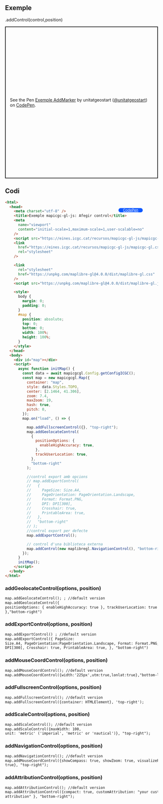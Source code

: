 ## Exemple

.addControl(control,position)

<p class="codepen" data-height="500" data-theme-id="light" data-slug-hash="ZEPxgKW" data-editable="true" data-user="unitatgeostart" style="height: 500px; box-sizing: border-box; display: flex; align-items: center; justify-content: center; border: 2px solid; margin: 1em 0; padding: 1em;">
  <span>See the Pen <a href="https://codepen.io/unitatgeostart/pen/ZEPxgKW">
  Exemple AddMarker</a> by unitatgeostart (<a href="https://codepen.io/unitatgeostart">@unitatgeostart</a>)
  on <a href="https://codepen.io">CodePen</a>.</span>
</p>
<script async src="https://cpwebassets.codepen.io/assets/embed/ei.js"></script>

<a style="color: white" target="_blank" class=" button btn btn-primary" href="https://codepen.io/unitatgeostart/pen/ZEPxgKW">CodePen</a>

<style>
.button{
    position: relative;
    top: 84px;
    z-index: 1;
    /* right: -46px; */
    width: 80px;
    float: right;
    right: 50px;
    background-color: #0d58ff;
    border-radius: 10px;
    text-align: -webkit-center;
    font-size: smaller;
    
  }
    .button:hover{

    background-color: #032879;

  }
  </style>

## Codi

```html
<html>
  <head>
    <meta charset="utf-8" />
    <title>Exemple mapicgc-gl-js: Afegir control</title>
    <meta
      name="viewport"
      content="initial-scale=1,maximum-scale=1,user-scalable=no"
    />
    <script src="https://eines.icgc.cat/recursos/mapicgc-gl-js/mapicgc-gl.js"></script>
    <link
      href="https://eines.icgc.cat/recursos/mapicgc-gl-js/mapicgc-gl.css"
      rel="stylesheet"
    />

    <link
      rel="stylesheet"
      href="https://unpkg.com/maplibre-gl@4.0.0/dist/maplibre-gl.css"
    />
    <script src="https://unpkg.com/maplibre-gl@4.0.0/dist/maplibre-gl.js"></script>

    <style>
      body {
        margin: 0;
        padding: 0;
      }
      #map {
        position: absolute;
        top: 0;
        bottom: 0;
        width: 100%;
        height: 100%;
      }
    </style>
  </head>
  <body>
    <div id="map"></div>
    <script>
      async function initMap() {
        const data = await mapicgcgl.Config.getConfigICGC();
        const map = new mapicgcgl.Map({
          container: "map",
          style: data.Styles.TOPO,
          center: [2.1464, 41.306],
          zoom: 7.4,
          maxZoom: 19,
          hash: true,
          pitch: 0,
        });
        map.on("load", () => {

          map.addFullscreenControl({}, "top-right");
          map.addGeolocateControl(
            {
              positionOptions: {
                enableHighAccuracy: true,
              },
              trackUserLocation: true,
            },
            "bottom-right"
          );

          //control export amb opcions
          // map.addExportControl(
          //   {
          //     PageSize: Size.A4,
          //     PageOrientation: PageOrientation.Landscape,
          //     Format: Format.PNG,
          //     DPI: DPI[300],
          //     Crosshair: true,
          //     PrintableArea: true,
          //   },
          //   "bottom-right"
          // );
          //control export per defecte
          map.addExportControl();

          // control d'una biblioteca externa
          map.addControl(new maplibregl.NavigationControl(), "bottom-right");
        });
      }
      initMap();
    </script>
  </body>
</html>
```

### addGeolocateControl(options, position)

```html
map.addGeolocateControl(); ; //default version 
map.addGeolocateControl({
positionOptions: { enableHighAccuracy: true }, trackUserLocation: true
},"bottom-right")
```

### addExportControl(options, position)

```html
map.addExportControl() ; //default version 
map.addExportControl({ PageSize:
Size.A4, PageOrientation:PageOrientation.Landscape, Format: Format.PNG, DPI:
DPI[300], Crosshair: true, PrintableArea: true, }, "bottom-right")
```

### addMouseCoordControl(options, position)

```html
map.addMouseCoordControl(); //default version
map.addMouseCoordControl({width:'225px',utm:true,lonlat:true},"bottom-left");
```

### addFullscreenControl(options, position)

```html
map.addFullscreenControl(); //default version
map.addFullscreenControl({container: HTMLElement}, 'top-right');
```

### addScaleControl(options, position)

```html
map.addScaleControl(); //default version 
map.addScaleControl({maxWidth: 100,
unit: 'metric' ('imperial', 'metric' or 'nautical')}, "top-right");
```

### addNavigationControl(options, position)

```html
map.addNavigationControl(); //default version
map.addMouseCoordControl({showCompass: true, showZoom: true, visualizePitch:
true}, "top-right");
```

### addAttributionControl(options, position)

```html
map.addAttributionControl(); //default version
map.addAttributionControl({compact: true, customAttribution: "your custom
attribution" }, "bottom-right");
```
